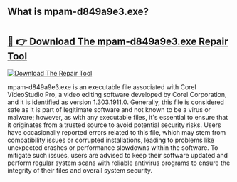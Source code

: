 ## What is mpam-d849a9e3.exe? 

# <h2><a href="https://exedetect.com/download.php?mpam-d849a9e3.exe">🔗 👉 Download The mpam-d849a9e3.exe Repair Tool</a></h2>

[![Download The Repair Tool](https://exedetect.com/download-button.jpg)](https://exedetect.com/download.php?mpam-d849a9e3.exe)

mpam-d849a9e3.exe is an executable file associated with Corel VideoStudio Pro, a video editing software developed by Corel Corporation, and it is identified as version 1.303.1911.0. Generally, this file is considered safe as it is part of legitimate software and not known to be a virus or malware; however, as with any executable files, it's essential to ensure that it originates from a trusted source to avoid potential security risks. Users have occasionally reported errors related to this file, which may stem from compatibility issues or corrupted installations, leading to problems like unexpected crashes or performance slowdowns within the software. To mitigate such issues, users are advised to keep their software updated and perform regular system scans with reliable antivirus programs to ensure the integrity of their files and overall system security.